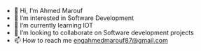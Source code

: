 - 👋 Hi, I’m Ahmed Marouf
- 👀 I’m interested in Software Development
- 🌱 I’m currently learning IOT
- 💞️ I’m looking to collaborate on Software development projects
- 📫 How to reach me engahmedmarouf87@gmail.com

<!---
maw378/maw378 is a ✨ special ✨ repository because its `README.md` (this file) appears on your GitHub profile.
You can click the Preview link to take a look at your changes.
--->
